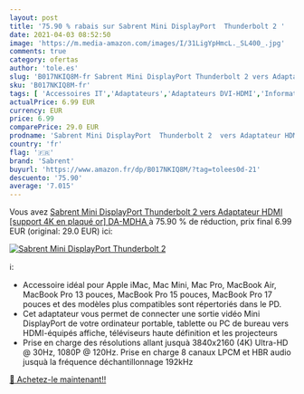 ```yaml
---
layout: post
title: '75.90 % rabais sur Sabrent Mini DisplayPort  Thunderbolt 2 '
date: 2021-04-03 08:52:50
image: 'https://m.media-amazon.com/images/I/31LigYpHmcL._SL400_.jpg'
comments: true
category: ofertas
author: 'tole.es'
slug: 'B017NKIQ8M-fr Sabrent Mini DisplayPort Thunderbolt 2 vers Adaptateur...'
sku: 'B017NKIQ8M-fr'
tags: [ 'Accessoires IT','Adaptateurs','Adaptateurs DVI-HDMI','Informatique','sabrent', ]
actualPrice: 6.99 EUR
currency: EUR
price: 6.99
comparePrice: 29.0 EUR
prodname: 'Sabrent Mini DisplayPort  Thunderbolt 2  vers Adaptateur HDMI [support 4K en plaqué or]  DA-MDHA '
country: 'fr'
flag: '🇫🇷'
brand: 'Sabrent'
buyurl: 'https://www.amazon.fr/dp/B017NKIQ8M/?tag=tolees0d-21'
descuento: '75.90'
average: '7.015'
---
```


Vous avez [Sabrent Mini DisplayPort  Thunderbolt 2  vers Adaptateur HDMI [support 4K en plaqué or]  DA-MDHA ](https://www.amazon.fr/dp/B017NKIQ8M/?tag=tolees0d-21)  à  75.90 % de réduction, prix final  6.99 EUR (original: 29.0 EUR) ici:

[![Sabrent Mini DisplayPort  Thunderbolt 2 ](https://m.media-amazon.com/images/I/31LigYpHmcL._SL400_.jpg)](https://www.amazon.fr/dp/B017NKIQ8M/?tag=tolees0d-21)

ℹ️:

- Accessoire idéal pour Apple iMac, Mac Mini, Mac Pro, MacBook Air, MacBook Pro 13 pouces, MacBook Pro 15 pouces, MacBook Pro 17 pouces et des modèles plus compatibles sont répertoriés dans le PD.
- Cet adaptateur vous permet de connecter une sortie vidéo Mini DisplayPort de votre ordinateur portable, tablette ou PC de bureau vers HDMI-équipés affiche, téléviseurs haute définition et les projecteurs
- Prise en charge des résolutions allant jusquà 3840x2160 (4K) Ultra-HD @ 30Hz, 1080P @ 120Hz. Prise en charge 8 canaux LPCM et HBR audio jusquà la fréquence déchantillonnage 192kHz

[🛒 Achetez-le maintenant!!](https://www.amazon.fr/dp/B017NKIQ8M/?tag=tolees0d-21)
